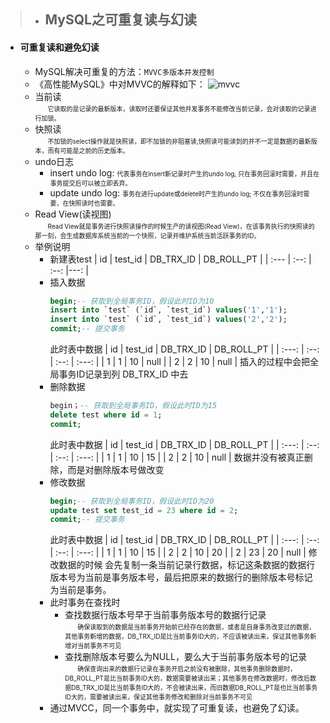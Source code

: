 >- ## MySQL之可重复读与幻读
> 
- #### 可重复读和避免幻读
  - MySQL解决可重复的方法：`MVVC多版本并发控制`
  - 《高性能MySQL》中对MVVC的解释如下：
    ![mvvc](http://wxf.zcoder.top/server/files/mvvc.jpg)
  - 当前读  
    <font size = 1>&emsp;&emsp;它读取的是记录的最新版本，读取时还要保证其他并发事务不能修改当前记录，会对读取的记录进行加锁。</font>
  - 快照读  
    <font size = 1>&emsp;&emsp;不加锁的select操作就是快照读，即不加锁的非阻塞读,快照读可能读到的并不一定是数据的最新版本，而有可能是之前的历史版本。</font>
  - undo日志
    - insert undo log: <font size = 1>代表事务在insert新记录时产生的undo log, 只在事务回滚时需要，并且在事务提交后可以被立即丢弃。</font>
    - update undo log: <font size = 1>事务在进行update或delete时产生的undo log; 不仅在事务回滚时需要，在快照读时也需要。</font>
  - Read View(读视图)  
    <font size = 1>&emsp;&emsp;Read View就是事务进行快照读操作的时候生产的读视图(Read View)，在该事务执行的快照读的那一刻，会生成数据库系统当前的一个快照，记录并维护系统当前活跃事务的ID。</font>
  - 举例说明
    - 新建表test 
      | id | test_id | DB_TRX_ID | DB_ROLL_PT |
      | :--- | :--: | :--: |---: |
    - 插入数据
      ```sql    
      begin;-- 获取到全局事务ID，假设此时ID为10
      insert into `test` (`id`, `test_id`) values('1','1');
      insert into `test` (`id`, `test_id`) values('2','2');
      commit;-- 提交事务
      ```
      此时表中数据
      | id | test_id | DB_TRX_ID | DB_ROLL_PT |
      | :---: | :--: | :--: | :---: |
      |   1   |   1   |  10 | null  |
      |   2   |   2   |  10 | null  |
      插入的过程中会把全局事务ID记录到列 DB_TRX_ID 中去
    - 删除数据
      ```sql    
      begin；-- 获取到全局事务ID，假设此时ID为15
      delete test where id = 1;
      commit;
      ```
      此时表中数据
      | id | test_id | DB_TRX_ID | DB_ROLL_PT |
      | :---: | :--: | :--: | :---: |
      |   1   |   1   |  10 |   15  |
      |   2   |   2   |  10 |  null |
      数据并没有被真正删除，而是对删除版本号做改变
    - 修改数据
      ```sql
      begin;-- 获取到全局事务ID，假设此时ID为20
      update test set test_id = 23 where id = 2;
      commit;-- 提交事务
      ```
      此时表中数据
      | id | test_id | DB_TRX_ID | DB_ROLL_PT |
      | :---: | :--: | :--: | :---: |
      |   1   |   1   |  10 |   15  |
      |   2   |   2   |  10 |   20  |
      |   2   |   23  |  20 |  null |
      修改数据的时候 会先复制一条当前记录行数据，标记这条数据的数据行版本号为当前是事务版本号，最后把原来的数据行的删除版本号标记为当前是事务。
    - 此时事务在查找时
      - 查找数据行版本号早于当前事务版本号的数据行记录  
        <font size = 1>&emsp;&emsp;确保读取到的数据是当前事务开始前已经存在的数据，或者是自身事务改变过的数据，其他事务新增的数据，DB_TRX_ID是比当前事务ID大的，不应该被读出来，保证其他事务新增对当前事务不可见</font>
      - 查找删除版本号要么为NULL，要么大于当前事务版本号的记录  
        <font size = 1>&emsp;&emsp;确保查询出来的数据行记录在事务开启之前没有被删除，其他事务删除数据时，DB_ROLL_PT是比当前事务ID大的，数据需要被读出来；其他事务在修改数据时，修改后数据DB_TRX_ID是比当前事务ID大的，不会被读出来，而旧数据DB_ROLL_PT是也比当前事务ID大的，需要被读出来，保证其他事务修改和删除对当前事务不可见</font>
    - 通过MVCC，同一个事务中，就实现了可重复读，也避免了幻读。
